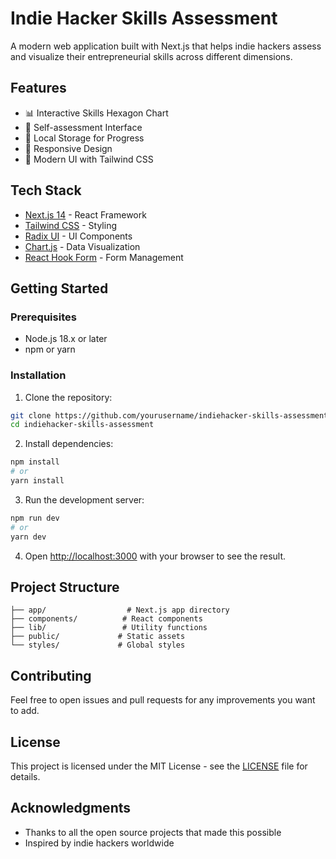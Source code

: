 # Indie Hacker Skills Assessment

A modern web application built with Next.js that helps indie hackers assess and visualize their entrepreneurial skills across different dimensions.

## Features

- 📊 Interactive Skills Hexagon Chart
- 🎯 Self-assessment Interface
- 💾 Local Storage for Progress
- 📱 Responsive Design
- 🎨 Modern UI with Tailwind CSS

## Tech Stack

- [Next.js 14](https://nextjs.org/) - React Framework
- [Tailwind CSS](https://tailwindcss.com/) - Styling
- [Radix UI](https://www.radix-ui.com/) - UI Components
- [Chart.js](https://www.chartjs.org/) - Data Visualization
- [React Hook Form](https://react-hook-form.com/) - Form Management

## Getting Started

### Prerequisites

- Node.js 18.x or later
- npm or yarn

### Installation

1. Clone the repository:
```bash
git clone https://github.com/yourusername/indiehacker-skills-assessment.git
cd indiehacker-skills-assessment
```

2. Install dependencies:
```bash
npm install
# or
yarn install
```

3. Run the development server:
```bash
npm run dev
# or
yarn dev
```

4. Open [http://localhost:3000](http://localhost:3000) with your browser to see the result.

## Project Structure

```
├── app/                  # Next.js app directory
├── components/          # React components
├── lib/                 # Utility functions
├── public/             # Static assets
└── styles/             # Global styles
```

## Contributing

Feel free to open issues and pull requests for any improvements you want to add.

## License

This project is licensed under the MIT License - see the [LICENSE](LICENSE) file for details.

## Acknowledgments

- Thanks to all the open source projects that made this possible
- Inspired by indie hackers worldwide
